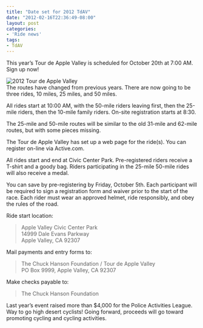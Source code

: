 ```yaml
---
title: "Date set for 2012 TdAV"
date: "2012-02-16T22:36:49-08:00"
layout: post
categories:
- 'Ride news'
tags:
- TdAV
---
```


This year’s Tour de Apple Valley is scheduled for October 20th at 7:00 AM. Sign up now!  
  
![2012 Tour de Apple Valley](https://www.hdcycling.org/assets/img/2012/02/16-tour-de-apple-valley.png)  
The routes have changed from previous years. There are now going to be three rides, 10 miles, 25 miles, and 50 miles.

All rides start at 10:00 AM, with the 50-mile riders leaving first, then the 25-mile riders, then the 10-mile family riders. On-site registration starts at 8:30.

The 25-mile and 50-mile routes will be similar to the old 31-mile and 62-mile routes, but with some pieces missing.

The Tour de Apple Valley has set up a web page for the ride(s). You can register on-line via Active.com.

All rides start and end at Civic Center Park. Pre-registered riders receive a T-shirt and a goody bag. Riders participating in the 25-mile 50-mile rides will also receive a medal.

You can save by pre-registering by Friday, October 5th. Each participant will be required to sign a registration form and waiver prior to the start of the race. Each rider must wear an approved helmet, ride responsibly, and obey the rules of the road.

Ride start location:

> Apple Valley Civic Center Park  
> 14999 Dale Evans Parkway  
> Apple Valley, CA 92307

Mail payments and entry forms to:

> The Chuck Hanson Foundation / Tour de Apple Valley  
> PO Box 9999, Apple Valley, CA 92307

Make checks payable to:

> The Chuck Hanson Foundation

Last year’s event raised more than $4,000 for the Police Activities League. Way to go high desert cyclists! Going forward, proceeds will go toward promoting cycling and cycling activities.